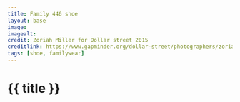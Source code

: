 ```yaml
---
title: Family 446 shoe
layout: base
image: 
imagealt: 
credit: Zoriah Miller for Dollar street 2015
creditlink: https://www.gapminder.org/dollar-street/photographers/zoriah-miller?
tags: [shoe, familywear]
---
```


# {{ title }}
